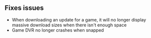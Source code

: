 ## Fixes issues
- When downloading an update for a game, it will no longer display massive download sizes when there isn't enough space
- Game DVR no longer crashes when snapped